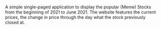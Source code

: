 A simple single-paged application to display the popular (Meme) Stocks from the beginning of 2021 to June 2021. The website features the current prices, the change in price through the day what the stock previously closed at.
